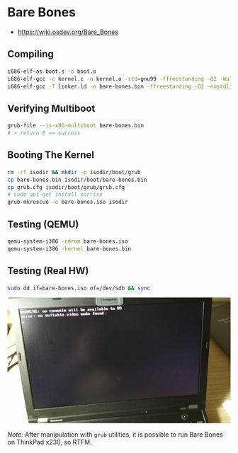 # Bare Bones

- <https://wiki.osdev.org/Bare_Bones>

## Compiling

```bash
i686-elf-as boot.s -o boot.o
i686-elf-gcc -c kernel.c -o kernel.o -std=gnu99 -ffreestanding -O2 -Wall -Wextra
i686-elf-gcc -T linker.ld -o bare-bones.bin -ffreestanding -O2 -nostdlib boot.o kernel.o -lgcc
```

## Verifying Multiboot

```bash
grub-file --is-x86-multiboot bare-bones.bin
# > return 0 == success
```

## Booting The Kernel

```bash
rm -rf isodir && mkdir -p isodir/boot/grub
cp bare-bones.bin isodir/boot/bare-bones.bin
cp grub.cfg isodir/boot/grub/grub.cfg
# sudo apt-get install xorriso
grub-mkrescue -o bare-bones.iso isodir
```

## Testing (QEMU)

```bash
qemu-system-i386 -cdrom bare-bones.iso
qemu-system-i386 -kernel bare-bones.bin
```

## Testing (Real HW)

```bash
sudo dd if=bare-bones.iso of=/dev/sdb && sync
```

![Welcome to OS development family! Running Bare-Bones on Lenovo ThinkPad X230](./2019-05-15-22:23-lenovo-x230-problem.jpg)

*Note:* After manipulation with `grub` utilities, it is possible to run Bare Bones
on ThinkPad x230, so RTFM.
